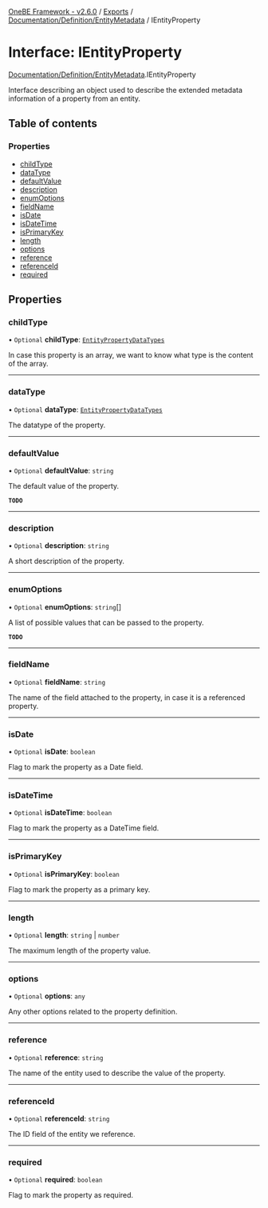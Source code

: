[OneBE Framework - v2.6.0](../README.md) / [Exports](../modules.md) / [Documentation/Definition/EntityMetadata](../modules/Documentation_Definition_EntityMetadata.md) / IEntityProperty

# Interface: IEntityProperty

[Documentation/Definition/EntityMetadata](../modules/Documentation_Definition_EntityMetadata.md).IEntityProperty

Interface describing an object used to describe the extended metadata information
of a property from an entity.

## Table of contents

### Properties

- [childType](Documentation_Definition_EntityMetadata.IEntityProperty.md#childtype)
- [dataType](Documentation_Definition_EntityMetadata.IEntityProperty.md#datatype)
- [defaultValue](Documentation_Definition_EntityMetadata.IEntityProperty.md#defaultvalue)
- [description](Documentation_Definition_EntityMetadata.IEntityProperty.md#description)
- [enumOptions](Documentation_Definition_EntityMetadata.IEntityProperty.md#enumoptions)
- [fieldName](Documentation_Definition_EntityMetadata.IEntityProperty.md#fieldname)
- [isDate](Documentation_Definition_EntityMetadata.IEntityProperty.md#isdate)
- [isDateTime](Documentation_Definition_EntityMetadata.IEntityProperty.md#isdatetime)
- [isPrimaryKey](Documentation_Definition_EntityMetadata.IEntityProperty.md#isprimarykey)
- [length](Documentation_Definition_EntityMetadata.IEntityProperty.md#length)
- [options](Documentation_Definition_EntityMetadata.IEntityProperty.md#options)
- [reference](Documentation_Definition_EntityMetadata.IEntityProperty.md#reference)
- [referenceId](Documentation_Definition_EntityMetadata.IEntityProperty.md#referenceid)
- [required](Documentation_Definition_EntityMetadata.IEntityProperty.md#required)

## Properties

### childType

• `Optional` **childType**: [`EntityPropertyDataTypes`](../enums/Documentation_Definition_DataTypes.EntityPropertyDataTypes.md)

In case this property is an array, we want to know what type is the
content of the array.

___

### dataType

• `Optional` **dataType**: [`EntityPropertyDataTypes`](../enums/Documentation_Definition_DataTypes.EntityPropertyDataTypes.md)

The datatype of the property.

___

### defaultValue

• `Optional` **defaultValue**: `string`

The default value of the property.

**`TODO`**

___

### description

• `Optional` **description**: `string`

A short description of the property.

___

### enumOptions

• `Optional` **enumOptions**: `string`[]

A list of possible values that can be passed to the property.

**`TODO`**

___

### fieldName

• `Optional` **fieldName**: `string`

The name of the field attached to the property, in case it is a
referenced property.

___

### isDate

• `Optional` **isDate**: `boolean`

Flag to mark the property as a Date field.

___

### isDateTime

• `Optional` **isDateTime**: `boolean`

Flag to mark the property as a DateTime field.

___

### isPrimaryKey

• `Optional` **isPrimaryKey**: `boolean`

Flag to mark the property as a primary key.

___

### length

• `Optional` **length**: `string` \| `number`

The maximum length of the property value.

___

### options

• `Optional` **options**: `any`

Any other options related to the property definition.

___

### reference

• `Optional` **reference**: `string`

The name of the entity used to describe the value of the property.

___

### referenceId

• `Optional` **referenceId**: `string`

The ID field of the entity we reference.

___

### required

• `Optional` **required**: `boolean`

Flag to mark the property as required.
